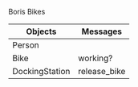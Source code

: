 Boris Bikes

Objects | Messages
---------- | ----------
Person |
Bike | working?
DockingStation | release_bike

